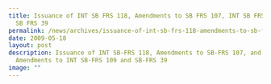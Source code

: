 ```yaml
---
title: Issuance of INT SB FRS 118, Amendments to SB FRS 107, INT SB FRS 109 and
  SB FRS 39
permalink: /news/archives/issuance-of-int-sb-frs-118-amendments-to-sb-frs-107-and-amendments-to-int-sb-frs-109/
date: 2009-05-18
layout: post
description: Issuance of INT SB-FRS 118, Amendments to SB-FRS 107, and
  Amendments to INT SB-FRS 109 and SB-FRS 39
image: ""
---
```

